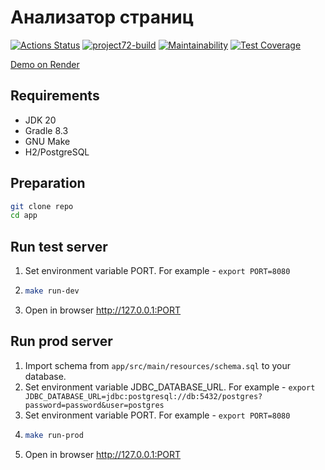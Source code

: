 # Анализатор страниц

[![Actions Status](https://github.com/4l3xT4lk3r/java-project-72/workflows/hexlet-check/badge.svg)](https://github.com/4l3xT4lk3r/java-project-72/actions)
[![project72-build](https://github.com/4l3xT4lk3r/java-project-72/actions/workflows/project72-build.yml/badge.svg)](https://github.com/4l3xT4lk3r/java-project-72/actions)
[![Maintainability](https://api.codeclimate.com/v1/badges/170b31e5c042efef6da1/maintainability)](https://codeclimate.com/github/4l3xT4lk3r/java-project-72/maintainability)
[![Test Coverage](https://api.codeclimate.com/v1/badges/170b31e5c042efef6da1/test_coverage)](https://codeclimate.com/github/4l3xT4lk3r/java-project-72/test_coverage)  

[Demo on Render](https://page-analyzer-6gcp.onrender.com/)

## Requirements

* JDK 20
* Gradle 8.3
* GNU Make
* H2/PostgreSQL

## Preparation

```bash
git clone repo
cd app
```

## Run test server
1. Set environment variable PORT. For example - `export PORT=8080`
1. ```bash
   make run-dev
   ```
1. Open in browser http://127.0.0.1:PORT

## Run prod server

1. Import schema from `app/src/main/resources/schema.sql` to your database.
1. Set environment variable JDBC_DATABASE_URL. For example - `export JDBC_DATABASE_URL=jdbc:postgresql://db:5432/postgres?password=password&user=postgres`
1. Set environment variable PORT. For example - `export PORT=8080`
1. ```bash
   make run-prod
   ```
1. Open in browser http://127.0.0.1:PORT
